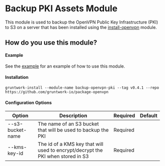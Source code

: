 # Backup PKI Assets Module

This module is used to backup the OpenVPN Public Key Infrastructure (PKI) to S3 on a server that has been installed using the [install-openvpn](../install-openvpn) module.

## How do you use this module?

#### Example

See the [example](/examples/openvpn-host) for an example of how to use this module.

#### Installation

```
gruntwork-install --module-name backup-openvpn-pki --tag v0.4.1 --repo https://github.com/gruntwork-io/package-openvpn
```

#### Configuration Options

|Option|Description|Required|Default|
|-------------------------|---|---|-------------|
|--s3-bucket-name|The name of an S3 bucket that will be used to backup the PKI|Required
|--kms-key-id|The id of a KMS key that will used to encrypt/decrypt the PKI when stored in S3|Required
